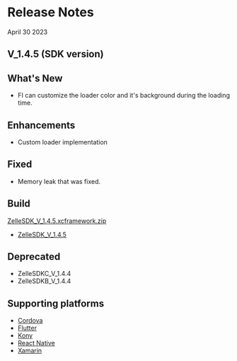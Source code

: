 # Release Notes

April 30 2023

## V_1.4.5 (SDK version)

## What's New

- FI can customize the loader color and it's background during the loading time.

## Enhancements

- Custom loader implementation

## Fixed

- Memory leak that was fixed.

## Build
[ZelleSDK_V_1.4.5.xcframework.zip](https://github.com/Fiserv/zelle-turnkey-solutions/files/11575413/ZelleSDK_V_1.4.5.xcframework.zip)

* [ZelleSDK_V_1.4.5](?path=docs/builds/iOS/ZelleSDK_V_1.4.5.xcframework.zip)

## Deprecated

- ZelleSDKC_V_1.4.4
- ZelleSDKB_V_1.4.4

## Supporting platforms

- [Cordova](?path=docs/supporting-documents/cordova.md)
- [Flutter](?path=docs/supporting-documents/fultter.md)
- [Kony](?path=docs/supporting-documents/kony.md)
- [React Native](?path=docs/supporting-documents/react-native.md)
- [Xamarin](?path=docs/supporting-documents/xamarin.md)
